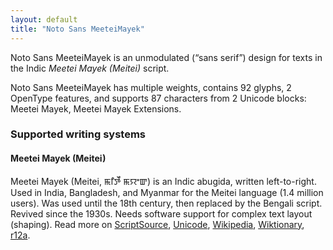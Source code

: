 ```yaml
---
layout: default
title: "Noto Sans MeeteiMayek"
---
```

Noto Sans MeeteiMayek is an unmodulated (“sans serif”) design for texts in the Indic _Meetei Mayek (Meitei)_ script. 

Noto Sans MeeteiMayek has multiple weights, contains 92 glyphs, 2 OpenType features, and supports 87 characters from 2 Unicode blocks: Meetei Mayek, Meetei Mayek Extensions.


### Supported writing systems


#### Meetei Mayek (Meitei)

Meetei Mayek (Meitei, <span class='autonym'>ꯃꯤꯇꯩ ꯃꯌꯦꯛ</span>) is an Indic abugida, written left-to-right. Used in India, Bangladesh, and Myanmar for the Meitei language (1.4 million users). Was used until the 18th century, then replaced by the Bengali script. Revived since the 1930s. Needs software support for complex text layout (shaping). Read more on [ScriptSource](https://scriptsource.org/scr/Mtei), [Unicode](https://www.unicode.org/versions/Unicode13.0.0/ch13.pdf#G27615), [Wikipedia](https://en.wikipedia.org/wiki/ISO_15924:Mtei), [Wiktionary](https://en.wiktionary.org/wiki/Category:Meitei_Mayek_script), [r12a](https://r12a.github.io/scripts/links?iso=Mtei).

